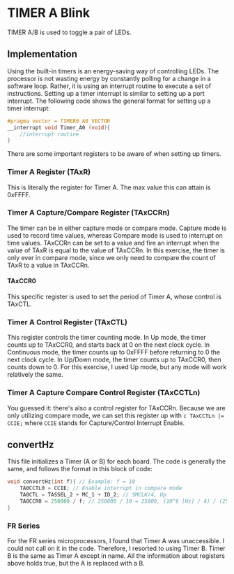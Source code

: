 # TIMER A Blink
TIMER A/B is used to toggle a pair of LEDs.

## Implementation
Using the built-in timers is an energy-saving way of controlling LEDs. The processor is not wasting energy by constantly polling for a change in a software loop. Rather, it is using an interrupt routine to execute a set of instructions. Setting up a timer interrupt is similar to setting up a port interrupt. The following code shows the general format for setting up a timer interrupt:

```c
#pragma vector = TIMER0_A0_VECTOR
__interrupt void Timer_A0 (void){
	//interrupt routine
}
```

There are some important registers to be aware of when setting up timers.

### Timer A Register (TAxR)
This is literally the register for Timer A. The max value this can attain is 0xFFFF.

### Timer A Capture/Compare Register (TAxCCRn)
The timer can be in either capture mode or compare mode. Capture mode is used to record time values, whereas Compare mode is used to interrupt on time values. TAxCCRn can be set to a value and fire an interrupt when the value of TAxR is equal to the value of TAxCCRn. In this exercise, the timer is only ever in compare mode, since we only need to compare the count of TAxR to a value in TAxCCRn.

#### TAxCCR0
This specific register is used to set the period of Timer A, whose control is TAxCTL. 

### Timer A Control Register (TAxCTL)
This register controls the timer counting mode. In Up mode, the timer counts up to TAxCCR0, and starts back at 0 on the next clock cycle. In Continuous mode, the timer counts up to 0xFFFF before returning to 0 the next clock cycle. In Up/Down mode, the timer counts up to TAxCCR0, then counts down to 0. For this exercise, I used Up mode, but any mode will work relatively the same.

### Timer A Capture Compare Control Register (TAxCCTLn)
You guessed it: there's also a control register for TAxCCRn. Because we are only utilizing compare mode, we can set this register up with 
`c TAxCCTLn |= CCIE;` where `CCIE` stands for Capture/Control Interrupt Enable.

## convertHz

This file initializes a Timer (A or B) for each board. The code is generally the same, and follows the format in this block of code:

```c
void convertHz(int f){ // Example: f = 10
    TA0CCTL0 = CCIE; // Enable interrupt in compare mode
    TA0CTL = TASSEL_2 + MC_1 + ID_2; // SMCLK/4, Up
    TA0CCR0 = 250000 / f; // 250000 / 10 = 25000, (10^6 [Hz] / 4) / (25000) = 10Hz
}
```

### FR Series

For the FR series microprocessors, I found that Timer A was unaccessible. I could not call on it in the code. Therefore, I resorted to using Timer B. Timer B is the same as Timer A except in name. All the information about registers above holds true, but the A is replaced with a B. 

